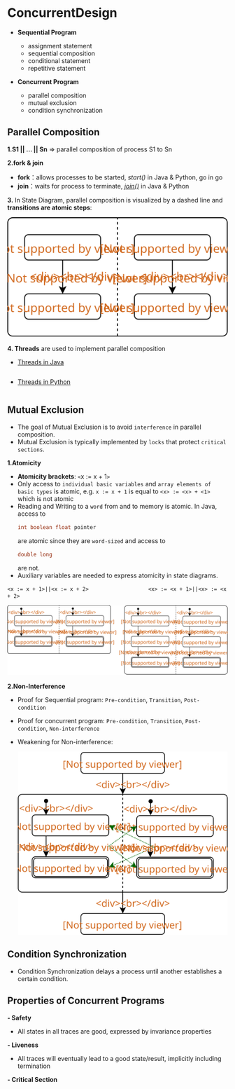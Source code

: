 # ConcurrentDesign
- **Sequential Program**
  - assignment statement
  - sequential composition
  - conditional statement
  - repetitive statement
  
- **Concurrent Program**
  - parallel composition
  - mutual exclusion
  - condition synchronization

## Parallel Composition

**1.S1 || ... || Sn** => parallel composition of process S1 to Sn

**2.fork & join**
  - **fork**：allows processes to be started, *start()* in Java & Python, go in go
  - **join**：waits for process to terminate, *[join()](https://www.geeksforgeeks.org/joining-threads-in-java/)* in Java & Python
  
**3.** In State Diagram, parallel composition is visualized by a dashed line and **transitions are atomic steps**:

   <img src="./src/parallel.svg">
   
**4. Threads** are used to implement parallel composition
  - [Threads in Java](https://docs.oracle.com/javase/tutorial/essential/concurrency/)
  ```Java
  
  ```
  - [Threads in Python](https://docs.python.org/2/library/threading.html)
  ```Java
  
  ```

## Mutual Exclusion
  - The goal of Mutual Exclusion is to avoid `interference` in parallel composition.
  - Mutual Exclusion is typically implemented by `locks` that protect `critical sections`.
    
**1.Atomicity**
  - **Atomicity brackets**: `<`x := x + 1`>`
  - Only access to `individual basic variables` and `array elements of basic types` is atomic, e.g. `x := x + 1` is equal to `<x> := <x> + <1>` which is not atomic
  - Reading and Writing to a `word` from and to memory is atomic. In Java, access to 
    ```java
    int boolean float pointer
    ```
    are atomic since they are `word-sized` and access to
    ```java
    double long
    ```
    are not.
   - Auxiliary variables are needed to express atomicity in state diagrams.
   ```
   <x := x + 1>||<x := x + 2>                   <x> := <x + 1>||<x> := <x + 2>
   ```
   <img src="./src/atomic.svg">

**2.Non-Interference**
  - Proof for Sequential program: `Pre-condition`, `Transition`, `Post-condition`
  - Proof for concurrent program: `Pre-condition`, `Transition`, `Post-condition`, `Non-interference`
  - Weakening for Non-interference:
  
     <img src="./src/weak.svg">
     
## Condition Synchronization
  - Condition Synchronization delays a process until another establishes a certain condition.
  
## Properties of Concurrent Programs
**- Safety**
  - All states in all traces are good, expressed by invariance properties
  
**- Liveness**
  - All traces will eventually lead to a good state/result, implicitly including termination
  
**- Critical Section**
